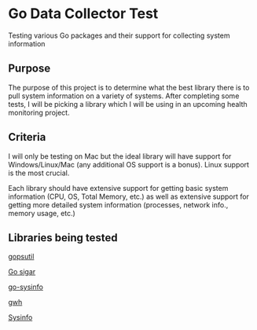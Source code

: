 # Go Data Collector Test

Testing various Go packages and their support for collecting system information

## Purpose

The purpose of this project is to determine what the best library there is to pull system information on a variety of systems. After completing some tests, I will be picking a library which I will be using in an upcoming health monitoring project.

## Criteria

I will only be testing on Mac but the ideal library will have support for Windows/Linux/Mac (any additional OS support is a bonus). Linux support is the most crucial.

Each library should have extensive support for getting basic system information (CPU, OS, Total Memory, etc.) as well as extensive support for getting more detailed system information (processes, network info., memory usage, etc.)

## Libraries being tested

[gopsutil](https://github.com/shirou/gopsutil)

[Go sigar](https://github.com/cloudfoundry/gosigar/)

[go-sysinfo](https://github.com/elastic/go-sysinfo)

[gwh](https://github.com/jaypipes/ghw)

[Sysinfo](https://github.com/zcalusic/sysinfo)
